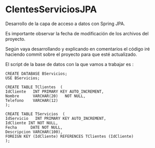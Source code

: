 # ClentesServiciosJPA

Desarrollo de la capa de acceso a datos con Spring JPA.

Es importante observar la fecha de modificación de los archivos del proyecto.

Según vaya desarrollando y explicando en comentarios el código iré haciendo commit sobre el proyecto para que esté actualizado.

El script de la base de datos con la que vamos a trabajar es :
```
CREATE DATABASE BServicios;
USE BServicios;

CREATE TABLE TClientes  (
IdCliente   INT PRIMARY KEY AUTO_INCREMENT,
Nombre      VARCHAR(20)   NOT NULL,
Telefono    VARCHAR(12)
);

CREATE TABLE TServicios  (
IdServicio   INT PRIMARY KEY AUTO_INCREMENT,
IdCliente INT NOT NULL,
Fecha      DATE NOT NULL,
Descripcion VARCHAR(100),
FOREIGN KEY (IdCliente) REFERENCES TClientes (IdCliente)
);
```
